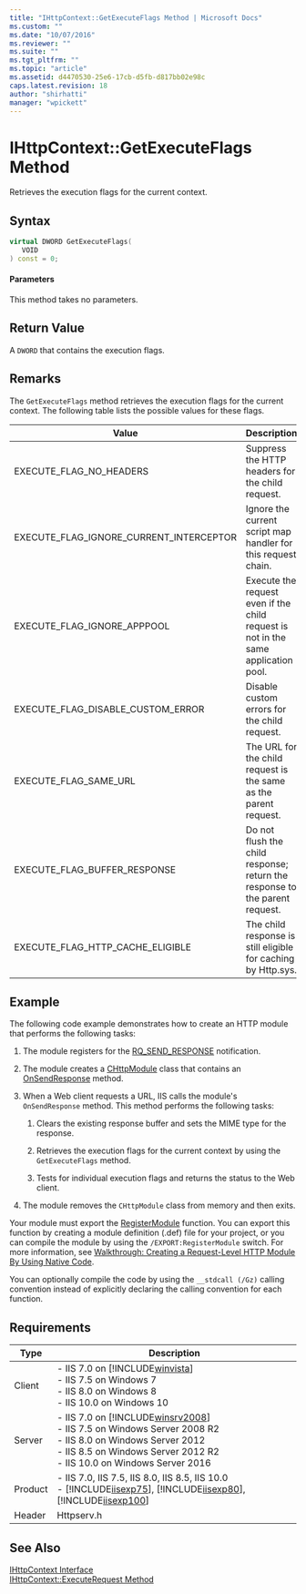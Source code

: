 ```yaml
---
title: "IHttpContext::GetExecuteFlags Method | Microsoft Docs"
ms.custom: ""
ms.date: "10/07/2016"
ms.reviewer: ""
ms.suite: ""
ms.tgt_pltfrm: ""
ms.topic: "article"
ms.assetid: d4470530-25e6-17cb-d5fb-d817bb02e98c
caps.latest.revision: 18
author: "shirhatti"
manager: "wpickett"
---
```

# IHttpContext::GetExecuteFlags Method
Retrieves the execution flags for the current context.  
  
## Syntax  
  
```cpp  
virtual DWORD GetExecuteFlags(  
   VOID  
) const = 0;  
```  
  
#### Parameters  
 This method takes no parameters.  
  
## Return Value  
 A `DWORD` that contains the execution flags.  
  
## Remarks  
 The `GetExecuteFlags` method retrieves the execution flags for the current context. The following table lists the possible values for these flags.  
  
|Value|Description|  
|-----------|-----------------|  
|EXECUTE_FLAG_NO_HEADERS|Suppress the HTTP headers for the child request.|  
|EXECUTE_FLAG_IGNORE_CURRENT_INTERCEPTOR|Ignore the current script map handler for this request chain.|  
|EXECUTE_FLAG_IGNORE_APPPOOL|Execute the request even if the child request is not in the same application pool.|  
|EXECUTE_FLAG_DISABLE_CUSTOM_ERROR|Disable custom errors for the child request.|  
|EXECUTE_FLAG_SAME_URL|The URL for the child request is the same as the parent request.|  
|EXECUTE_FLAG_BUFFER_RESPONSE|Do not flush the child response; return the response to the parent request.|  
|EXECUTE_FLAG_HTTP_CACHE_ELIGIBLE|The child response is still eligible for caching by Http.sys.|  
  
## Example  
 The following code example demonstrates how to create an HTTP module that performs the following tasks:  
  
1.  The module registers for the [RQ_SEND_RESPONSE](../../web-development-reference\native-code-api-reference/request-processing-constants.md) notification.  
  
2.  The module creates a [CHttpModule](../../web-development-reference\native-code-api-reference/chttpmodule-class.md) class that contains an [OnSendResponse](../../web-development-reference\native-code-api-reference/chttpmodule-onsendresponse-method.md) method.  
  
3.  When a Web client requests a URL, IIS calls the module's `OnSendResponse` method. This method performs the following tasks:  
  
    1.  Clears the existing response buffer and sets the MIME type for the response.  
  
    2.  Retrieves the execution flags for the current context by using the `GetExecuteFlags` method.  
  
    3.  Tests for individual execution flags and returns the status to the Web client.  
  
4.  The module removes the `CHttpModule` class from memory and then exits.  
  
<!-- TODO: review snippet reference  [!CODE [IHttpContextGetExecuteFlags#1](IHttpContextGetExecuteFlags#1)]  -->  
  
 Your module must export the [RegisterModule](../../web-development-reference\native-code-api-reference/pfn-registermodule-function.md) function. You can export this function by creating a module definition (.def) file for your project, or you can compile the module by using the `/EXPORT:RegisterModule` switch. For more information, see [Walkthrough: Creating a Request-Level HTTP Module By Using Native Code](../../web-development-reference\native-code-development-overview\walkthrough-creating-a-request-level-http-module-by-using-native-code.md).  
  
 You can optionally compile the code by using the `__stdcall (/Gz)` calling convention instead of explicitly declaring the calling convention for each function.  
  
## Requirements  
  
|Type|Description|  
|----------|-----------------|  
|Client|-   IIS 7.0 on [!INCLUDE[winvista](../../wmi-provider/includes/winvista-md.md)]<br />-   IIS 7.5 on Windows 7<br />-   IIS 8.0 on Windows 8<br />-   IIS 10.0 on Windows 10|  
|Server|-   IIS 7.0 on [!INCLUDE[winsrv2008](../../wmi-provider/includes/winsrv2008-md.md)]<br />-   IIS 7.5 on Windows Server 2008 R2<br />-   IIS 8.0 on Windows Server 2012<br />-   IIS 8.5 on Windows Server 2012 R2<br />-   IIS 10.0 on Windows Server 2016|  
|Product|-   IIS 7.0, IIS 7.5, IIS 8.0, IIS 8.5, IIS 10.0<br />-   [!INCLUDE[iisexp75](../../web-development-reference/native-code-api-reference/includes/iisexp75-md.md)], [!INCLUDE[iisexp80](../../web-development-reference/native-code-api-reference/includes/iisexp80-md.md)], [!INCLUDE[iisexp100](../../web-development-reference/native-code-api-reference/includes/iisexp100-md.md)]|  
|Header|Httpserv.h|  
  
## See Also  
 [IHttpContext Interface](../../web-development-reference\native-code-api-reference/ihttpcontext-interface.md)   
 [IHttpContext::ExecuteRequest Method](../../web-development-reference\native-code-api-reference/ihttpcontext-executerequest-method.md)
